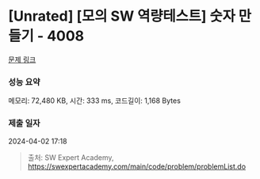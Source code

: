 # [Unrated] [모의 SW 역량테스트] 숫자 만들기 - 4008 

[문제 링크](https://swexpertacademy.com/main/code/problem/problemDetail.do?contestProbId=AWIeRZV6kBUDFAVH) 

### 성능 요약

메모리: 72,480 KB, 시간: 333 ms, 코드길이: 1,168 Bytes

### 제출 일자

2024-04-02 17:18



> 출처: SW Expert Academy, https://swexpertacademy.com/main/code/problem/problemList.do